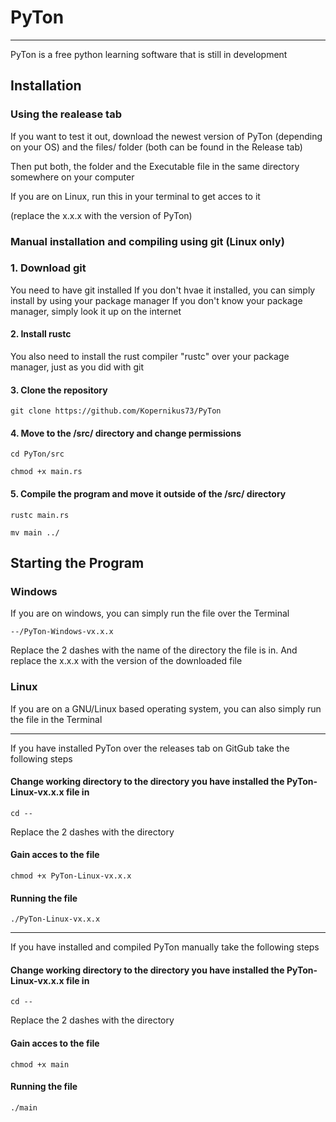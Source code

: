 # PyTon
---------------
PyTon is a free python learning software that is still in development

## Installation

### Using the realease tab

If you want to test it out, download the newest version of PyTon (depending on your OS) and the files/ folder (both can be found in the Release tab)

Then put both, the folder and the Executable file in the same directory somewhere on your computer

If you are on Linux,
run this in your terminal to get acces to it

(replace the x.x.x with the version of PyTon)

### Manual installation and compiling using git (Linux only)
### 1. Download git
You need to have git installed
If you don't hvae it installed, you can simply install by using your package manager
If you don't know your package manager, simply look it up on the internet

#### 2. Install rustc
You also need to install the rust compiler "rustc" over your package manager, just as you did with git

#### 3. Clone the repository
```
git clone https://github.com/Kopernikus73/PyTon
```
#### 4. Move to the /src/ directory and change permissions
```
cd PyTon/src
```
```
chmod +x main.rs
```
#### 5. Compile the program and move it outside of the /src/ directory
```
rustc main.rs
```
```
mv main ../
```

 ## Starting the Program
 ### Windows
 If you are on windows, you can simply run the file over the Terminal
 ```
--/PyTon-Windows-vx.x.x
```
Replace the 2 dashes with the name of the directory the file is in. And replace the x.x.x with the version of the downloaded file

### Linux
If you are on a GNU/Linux based operating system, you can also simply run the file in the Terminal

--------------
If you have installed PyTon over the releases tab on GitGub take the following steps

#### Change working directory to the directory you have installed the PyTon-Linux-vx.x.x file in
```
cd --
```
Replace the 2 dashes with the directory

#### Gain acces to the file
```
chmod +x PyTon-Linux-vx.x.x
```
#### Running the file
```
./PyTon-Linux-vx.x.x
```
---------------
If you have installed and compiled PyTon manually take the following steps

#### Change working directory to the directory you have installed the PyTon-Linux-vx.x.x file in
```
cd --
```
Replace the 2 dashes with the directory

#### Gain acces to the file
```
chmod +x main
```

#### Running the file
```
./main
```

